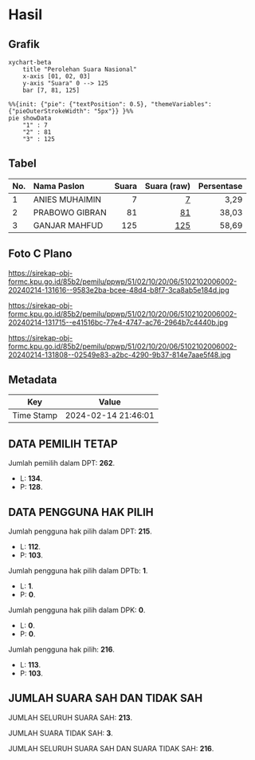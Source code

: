 # Hasil

## Grafik

```mermaid
xychart-beta
    title "Perolehan Suara Nasional"
    x-axis [01, 02, 03]
    y-axis "Suara" 0 --> 125
    bar [7, 81, 125]
```

```mermaid
%%{init: {"pie": {"textPosition": 0.5}, "themeVariables": {"pieOuterStrokeWidth": "5px"}} }%%
pie showData
    "1" : 7
    "2" : 81
    "3" : 125
```

## Tabel

| No. | Nama Paslon    | Suara | Suara (raw) | Persentase |
|:--- |:-------------- | -----:| -----------:| ----------:|
| 1   | ANIES MUHAIMIN | 7     | [7][p-1]    | 3,29       |
| 2   | PRABOWO GIBRAN | 81    | [81][p-2]   | 38,03      |
| 3   | GANJAR MAHFUD  | 125   | [125][p-3]  | 58,69      |


[p-1]: https://github.com/gigit-pemilu/pemilu-2024/blob/main/pilpres/hitung-suara/sub/51-bali/sub/02-tabanan/sub/10-pupuan/sub/2006-pujungan/sub/002-tps/sub/paslon-1.txt
[p-2]: https://github.com/gigit-pemilu/pemilu-2024/blob/main/pilpres/hitung-suara/sub/51-bali/sub/02-tabanan/sub/10-pupuan/sub/2006-pujungan/sub/002-tps/sub/paslon-2.txt
[p-3]: https://github.com/gigit-pemilu/pemilu-2024/blob/main/pilpres/hitung-suara/sub/51-bali/sub/02-tabanan/sub/10-pupuan/sub/2006-pujungan/sub/002-tps/sub/paslon-3.txt

## Foto C Plano

https://sirekap-obj-formc.kpu.go.id/85b2/pemilu/ppwp/51/02/10/20/06/5102102006002-20240214-131616--9583e2ba-bcee-48d4-b8f7-3ca8ab5e184d.jpg

https://sirekap-obj-formc.kpu.go.id/85b2/pemilu/ppwp/51/02/10/20/06/5102102006002-20240214-131715--e41516bc-77e4-4747-ac76-2964b7c4440b.jpg

https://sirekap-obj-formc.kpu.go.id/85b2/pemilu/ppwp/51/02/10/20/06/5102102006002-20240214-131808--02549e83-a2bc-4290-9b37-814e7aae5f48.jpg


## Metadata

| Key        | Value               |
| ---------- | ------------------- |
| Time Stamp | 2024-02-14 21:46:01 |


## DATA PEMILIH TETAP

Jumlah pemilih dalam DPT: **262**.
 * L: **134**.
 * P: **128**.

## DATA PENGGUNA HAK PILIH

Jumlah pengguna hak pilih dalam DPT: **215**.
 * L: **112**.
 * P: **103**.

Jumlah pengguna hak pilih dalam DPTb: **1**.
 * L: **1**.
 * P: **0**.

Jumlah pengguna hak pilih dalam DPK: **0**.
 * L: **0**.
 * P: **0**.

Jumlah pengguna hak pilih: **216**.
 * L: **113**.
 * P: **103**.

## JUMLAH SUARA SAH DAN TIDAK SAH

JUMLAH SELURUH SUARA SAH: **213**.

JUMLAH SUARA TIDAK SAH: **3**.

JUMLAH SELURUH SUARA SAH DAN SUARA TIDAK SAH: **216**.


